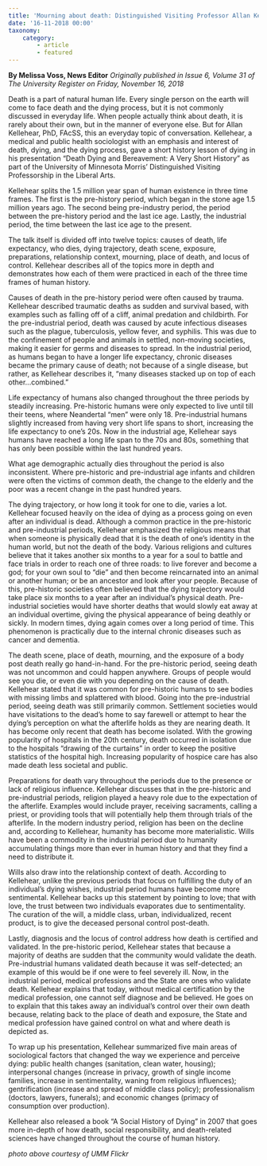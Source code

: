 ```yaml
---
title: 'Mourning about death: Distinguished Visiting Professor Allan Kellehear on death and dying'
date: '16-11-2018 00:00'
taxonomy:
    category:
        - article
        - featured
---
```


**By Melissa Voss, News Editor** _Originally published in Issue 6, Volume 31 of The University Register on Friday, November 16, 2018_

Death is a part of natural human life.  Every single person on the earth will come to face death and the dying process, but it is not commonly discussed in everyday life.  When people actually think about death, it is rarely about their own, but in the manner of everyone else.  But for Allan Kellehear, PhD, FAcSS, this an everyday topic of conversation.  Kellehear, a medical and public health sociologist with an emphasis and interest of death, dying, and the dying process, gave a short history lesson of dying in his presentation “Death Dying and Bereavement: A Very Short History” as part of the University of Minnesota Morris’ Distinguished Visiting Professorship in the Liberal Arts.

Kellehear splits the 1.5 million year span of human existence in three time frames.  The first is the pre-history period, which began in the stone age 1.5 million years ago.  The second being pre-industry period, the period between the pre-history period and the last ice age.   Lastly, the industrial period, the time between the last ice age to the present.

The talk itself is divided off into twelve topics: causes of death, life expectancy, who dies, dying trajectory, death scene, exposure, preparations, relationship context, mourning, place of death, and locus of control.  Kellehear describes all of the topics more in depth and demonstrates how each of them were practiced in each of the three time frames of human history.

Causes of death in the pre-history period were often caused by trauma.  Kellehear described traumatic deaths as sudden and survival based, with examples such as falling off of a cliff, animal predation and childbirth.  For the pre-industrial period, death was caused by acute infectious diseases such as the plague, tuberculosis, yellow fever, and syphilis.  This was due to the confinement of people and animals in settled, non-moving societies, making it easier for germs and diseases to spread.  In the industrial period, as humans began to have a longer life expectancy, chronic diseases became the primary cause of death; not because of a single disease, but rather, as Kellehear describes it, “many diseases stacked up on top of each other...combined.”

Life expectancy of humans also changed throughout the three periods by steadily increasing.  Pre-historic humans were only expected to live until till their teens, where Neandertal “men” were only 18.  Pre-industrial humans slightly increased from having very short life spans to short, increasing the life expectancy to one’s 20s.  Now in the industrial age, Kellehear says humans have reached a long life span to the 70s and 80s, something that has only been possible within the last hundred years.

What age demographic actually dies throughout the period is also inconsistent.  Where pre-historic and pre-industrial age infants and children were often the victims of common death, the change to the elderly and the poor was a recent change in the past hundred years.  

The dying trajectory, or how long it took for one to die, varies a lot.  Kellehear focused heavily on the idea of dying as a process going on even after an individual is dead.  Although a common practice in the pre-historic and pre-industrial periods, Kellehear emphasized the religious means that when someone is physically dead that it is the death of one’s identity in the human world, but not the death of the body.  Various religions and cultures believe that it takes another six months to a year for a soul to battle and face trials in order to reach one of three roads: to live forever and become a god; for your own soul to “die” and then become reincarnated into an animal or another human; or be an ancestor and look after your people.  Because of this, pre-historic societies often believed that the dying trajectory would take place six months to a year after an individual’s physical death.  Pre-industrial societies would have shorter deaths that would slowly eat away at an individual overtime, giving the physical appearance of being deathly or sickly.  In modern times, dying again comes over a long period of time.  This phenomenon is practically due to the internal chronic diseases such as cancer and dementia.

The death scene, place of death, mourning, and the exposure of a body post death really go hand-in-hand.  For the pre-historic period, seeing death was not uncommon and could happen anywhere.  Groups of people would see you die, or even die with you depending on the cause of death.  Kellehear stated that it was common for pre-historic humans to see bodies with missing limbs and splattered with blood.  Going into the pre-industrial period, seeing death was still primarily common.  Settlement societies would have visitations to the dead’s home to say farewell or attempt to hear the dying’s perception on what the afterlife holds as they are nearing death.  It has become only recent that death has become isolated.  With the growing popularity of hospitals in the 20th century, death occurred in isolation due to the hospitals “drawing of the curtains” in order to keep the positive statistics of the hospital high.  Increasing popularity of hospice care has also made death less societal and public.

Preparations for death vary throughout the periods due to the presence or lack of religious influence.  Kellehear discusses that in the pre-historic and pre-industrial periods, religion played a heavy role due to the expectation of the afterlife.  Examples would include prayer, receiving sacraments, calling a priest, or providing tools that will potentially help them through trials of the afterlife.  In the modern industry period, religion has been on the decline and, according to Kellehear, humanity has become more materialistic.  Wills have been a commodity in the industrial period due to humanity accumulating things more than ever in human history and that they find a need to distribute it.

Wills also draw into the relationship context of death.  According to Kellehear, unlike the previous periods that focus on fulfilling the duty of an individual’s dying wishes, industrial period humans have become more sentimental.  Kellehear backs up this statement by pointing to love; that with love, the trust between two individuals evaporates due to sentimentality.  The curation of the will, a middle class, urban, individualized, recent product, is to give the deceased personal control post-death.

Lastly, diagnosis and the locus of control address how death is certified and validated.  In the pre-historic period, Kellehear states that because a majority of deaths are sudden that the community would validate the death.  Pre-industrial humans validated death because it was self-detected; an example of this would be if one were to feel severely ill.  Now, in the industrial period, medical professions and the State are ones who validate death.  Kellehear explains that today, without medical certification by the medical profession, one cannot self diagnose and be believed.  He goes on to explain that this takes away an individual’s control over their own death because, relating back to the place of death and exposure, the State and medical profession have gained control on what and where death is depicted as.

To wrap up his presentation, Kellehear summarized five main areas of sociological factors that changed the way we experience and perceive dying: public health changes (sanitation, clean water, housing); interpersonal changes (increase in privacy, growth of single income families, increase in sentimentality, waning from religious influences); gentrification (increase and spread of middle class policy); professionalism (doctors, lawyers, funerals); and economic changes (primacy of consumption over production).

Kellehear also released a book “A Social History of Dying”  in 2007 that goes more in-depth of how death, social responsibility, and death-related sciences have changed throughout the course of human history.

_photo above courtesy of UMM Flickr_